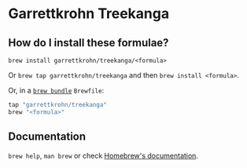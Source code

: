 # Garrettkrohn Treekanga

## How do I install these formulae?

`brew install garrettkrohn/treekanga/<formula>`

Or `brew tap garrettkrohn/treekanga` and then `brew install <formula>`.

Or, in a [`brew bundle`](https://github.com/Homebrew/homebrew-bundle) `Brewfile`:

```ruby
tap "garrettkrohn/treekanga"
brew "<formula>"
```

## Documentation

`brew help`, `man brew` or check [Homebrew's documentation](https://docs.brew.sh).
